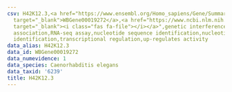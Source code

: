 ```yaml
---
csv: H42K12.3,<a href="https://www.ensembl.org/Homo_sapiens/Gene/Summary?db=core;g=WBGene00019272"
  target="_blank">WBGene00019272</a>,<a href="https://www.ncbi.nlm.nih.gov/pubmed/27496166"
  target="_blank"><i class="fas fa-file"></i></a>",genetic interference,functional
  association,RNA-seq assay,nucleotide sequence identification,nucleotide sequence
  identification,transcriptional regulation,up-regulates activity
data_alias: H42K12.3
data_id: WBGene00019272
data_numevidence: 1
data_species: Caenorhabditis elegans
data_taxid: '6239'
title: H42K12.3
---
```

